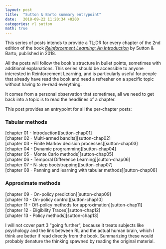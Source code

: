 ```yaml
---
layout: post
title:  "Sutton & Barto summary entrypoint"
date:   2018-09-22 11:20:34 +0200
categories: rl sutton
math: true
---
```


This series of posts intends to provide a TL;DR for every chapter of the 2nd edition of the book [_Reinforcement Learning: An Introduction_][sutton-book] by Sutton & Barto, published in 2018.

All the posts will follow the book's structure in bullet points, sometimes with additional explanations. This series should be accessible to anyone interested in Reinforcement Learning, and is particularly useful for people that already have read the book and need a refresher on a specific topic without having to re-read everything.

It comes from a personal observation that sometimes, all we need to get back into a topic is to read the headlines of a chapter.

This post provides an entrypoint for all the per-chapter posts:

<h3>Tabular methods</h3>
[chapter 01 - Introduction][sutton-chap01]<br/>
[chapter 02 - Multi-armed bandits][sutton-chap02]<br/>
[chapter 03 - Finite Markov decision processes][sutton-chap03]<br/>
[chapter 04 - Dynamic programming][sutton-chap04]<br/>
[chapter 05 - Monte Carlo methods][sutton-chap05]<br/>
[chapter 06 - Temporal Difference Learning][sutton-chap06]<br/>
[chapter 07 - N-step bootstrapping][sutton-chap07]<br/>
[chapter 08 - Panning and learning with tabular methods][sutton-chap08]<br/>

<h3>Approximate methods</h3>
[chapter 09 - On-policy prediction][sutton-chap09]<br/>
[chapter 10 - On-policy control][sutton-chap10]<br/>
[chapter 11 - Off-policy methods for approximation][sutton-chap11]<br/>
[chapter 12 - Eligibility Traces][sutton-chap12]<br/>
[chapter 13 - Policy methods][sutton-chap13]<br/>

I will not cover part 3 "going further", because it treats subjects like psychology and the link between RL and the actual human brain, which I think are better if read directly from the book. Summarizing these would probably denature the thinking spawned by reading the original material.


[sutton-book]: http://incompleteideas.net/book/the-book.html
[sutton-chap01]: /blog/2018/09/22/sutton-chap01-intro
[sutton-chap02]: /blog/2018/09/22/sutton-chap02-bandits
[sutton-chap03]: /blog/2018/09/23/sutton-chap03-mdp
[sutton-chap04]: /blog/2018/09/24/sutton-chap04-dp
[sutton-chap05]: /blog/2018/10/22/sutton-chap05-montecarlo
[sutton-chap06]: /blog/2018/10/31/sutton-chap06-td
[sutton-chap07]: /blog/2018/11/19/sutton-chap07-nstep
[sutton-chap08]: /blog/2018/12/01/sutton-chap08
[sutton-chap09]: /blog/2018/12/22/sutton-chap09
[sutton-chap10]: /blog/2019/01/14/sutton-chap10
[sutton-chap11]: /blog/2019/02/02/sutton-chap11
[sutton-chap12]: /blog/2019/02/25/sutton-chap12
[sutton-chap13]: /blog/2019/03/21/sutton-chap13


